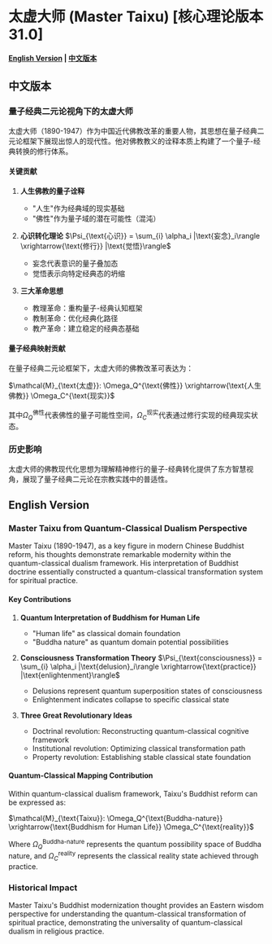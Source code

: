 # 太虚大师 (Master Taixu) [核心理论版本31.0]

**[English Version](#english) | [中文版本](#chinese)**

## <a name="chinese"></a> 中文版本

### 量子经典二元论视角下的太虚大师

太虚大师（1890-1947）作为中国近代佛教改革的重要人物，其思想在量子经典二元论框架下展现出惊人的现代性。他对佛教教义的诠释本质上构建了一个量子-经典转换的修行体系。

#### 关键贡献

1. **人生佛教的量子诠释**
   - "人生"作为经典域的现实基础
   - "佛性"作为量子域的潜在可能性（混沌）
   
2. **心识转化理论**
   $`\Psi_{\text{心识}} = \sum_{i} \alpha_i |\text{妄念}_i\rangle \xrightarrow{\text{修行}} |\text{觉悟}\rangle`$
   - 妄念代表意识的量子叠加态
   - 觉悟表示向特定经典态的坍缩

3. **三大革命思想**
   - 教理革命：重构量子-经典认知框架
   - 教制革命：优化经典化路径
   - 教产革命：建立稳定的经典态基础

#### 量子经典映射贡献

在量子经典二元论框架下，太虚大师的佛教改革可表达为：

$`\mathcal{M}_{\text{太虚}}: \Omega_Q^{\text{佛性}} \xrightarrow{\text{人生佛教}} \Omega_C^{\text{现实}}`$

其中$`\Omega_Q^{\text{佛性}}`$代表佛性的量子可能性空间，$`\Omega_C^{\text{现实}}`$代表通过修行实现的经典现实状态。

### 历史影响

太虚大师的佛教现代化思想为理解精神修行的量子-经典转化提供了东方智慧视角，展现了量子经典二元论在宗教实践中的普适性。

## <a name="english"></a> English Version

### Master Taixu from Quantum-Classical Dualism Perspective

Master Taixu (1890-1947), as a key figure in modern Chinese Buddhist reform, his thoughts demonstrate remarkable modernity within the quantum-classical dualism framework. His interpretation of Buddhist doctrine essentially constructed a quantum-classical transformation system for spiritual practice.

#### Key Contributions

1. **Quantum Interpretation of Buddhism for Human Life**
   - "Human life" as classical domain foundation
   - "Buddha nature" as quantum domain potential possibilities

2. **Consciousness Transformation Theory**
   $`\Psi_{\text{consciousness}} = \sum_{i} \alpha_i |\text{delusion}_i\rangle \xrightarrow{\text{practice}} |\text{enlightenment}\rangle`$
   - Delusions represent quantum superposition states of consciousness
   - Enlightenment indicates collapse to specific classical state

3. **Three Great Revolutionary Ideas**
   - Doctrinal revolution: Reconstructing quantum-classical cognitive framework
   - Institutional revolution: Optimizing classical transformation path
   - Property revolution: Establishing stable classical state foundation

#### Quantum-Classical Mapping Contribution

Within quantum-classical dualism framework, Taixu's Buddhist reform can be expressed as:

$`\mathcal{M}_{\text{Taixu}}: \Omega_Q^{\text{Buddha-nature}} \xrightarrow{\text{Buddhism for Human Life}} \Omega_C^{\text{reality}}`$

Where $`\Omega_Q^{\text{Buddha-nature}}`$ represents the quantum possibility space of Buddha nature, and $`\Omega_C^{\text{reality}}`$ represents the classical reality state achieved through practice.

### Historical Impact

Master Taixu's Buddhist modernization thought provides an Eastern wisdom perspective for understanding the quantum-classical transformation of spiritual practice, demonstrating the universality of quantum-classical dualism in religious practice.

